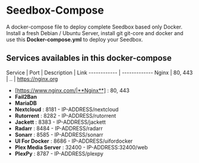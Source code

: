 # Seedbox-Compose
A docker-compose file to deploy complete Seedbox based only Docker. Install a fresh Debian / Ubuntu Server, install git git-core and docker and use this **Docker-compose.yml** to deploy your Seedbox.

## Services availables in this docker-compose

Service | Port | Description | Link
------------ | -------------
Nginx | 80, 443 | .. | https://nginx.org

  * [https://www.nginx.com/|**Nginx**] : 80, 443
  * **Fail2Ban**
  * **MariaDB**
  * **Nextcloud** : 8181 - IP-ADDRESS/nextcloud
  * **Rutorrent** : 8282 - IP-ADDRESS/rutorrent
  * **Jackett** : 8383 - IP-ADDRESS/jackett
  * **Radarr** : 8484 - IP-ADDRESS/radarr
  * **Sonarr** : 8585 - IP-ADDRESS/sonarr
  * **UI For Docker** : 8686 - IP-ADDRESS/uifordocker
  * **Plex Media Server** : 32400 - IP-ADDRESS:32400/web
  * **PlexPy** : 8787 - IP-ADDRESS/plexpy
